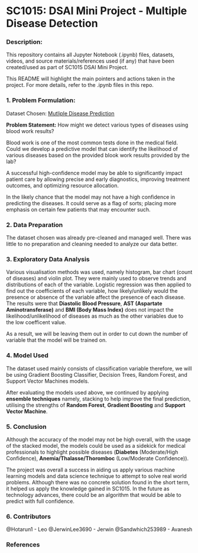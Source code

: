 # SC1015: DSAI Mini Project - Multiple Disease Detection


### Description:
This repository contains all Jupyter Notebook (.ipynb) files, datasets, videos, and source materials/references used (if any) that have been created/used as part of SC1015 DSAI Mini Project.

This README will highlight the main pointers and actions taken in the project. For more details, refer to the .ipynb files in this repo.

### 1. Problem Formulation:
Dataset Chosen: [Mutliple Disease Prediction](https://www.kaggle.com/datasets/ehababoelnaga/multiple-disease-prediction)

**Problem Statement:** How might we detect various types of diseases using blood work results?


Blood work is one of the most common tests done in the medical field. Could we develop a predictive model that can identify the likelihood of various diseases based on the provided blook work results provided by the lab?

A successful high-confidence model may be able to significantly impact patient care by allowing precise and early diagnostics, improving treatment outcomes, and optimizing resource allocation.

In the likely chance that the model may not have a high confidence in predicting the diseases. It could serve as a flag of sorts; placing more emphasis on certain few patients that may encounter such.

### 2. Data Preparation
The dataset chosen was already pre-cleaned and managed well. There was little to no preparation and cleaning needed to analyze our data better.


### 3. Exploratory Data Analysis
Various visualisation methods was used, namely histogram, bar chart (count of diseases) and violin plot. They were mainly used to observe trends and distributions of each of the variable.
Logistic regression was then applied to find out the coefficients of each variable, how likely/unlikely would the presence or absence of the variable affect the presence of each disease.
The results were that **Diastolic Blood Pressure**, **AST (Aspartate Aminotransferase)** and **BMI (Body Mass Index)** does not impact the likelihood/unlikelihood of diseases as much as the other variables due to the low coefficent value.

As a result, we will be leaving them out in order to cut down the number of variable that the model will be trained on.

### 4. Model Used
The dataset used mainly consists of classification variable therefore, we will be using Gradient Boosting Classifier, Decision Trees, Random Forest, and Support Vector Machines models.

After evaluating the models used above, we continued by applying **ensemble techniques** namely, stacking to help improve the final prediction, utilising the strengths of **Random Forest**, **Gradient Boosting** and **Support Vector Machine**.

### 5. Conclusion
Although the accuracy of the model may not be high overall, with the usage of the stacked model, the models could be used as a sidekick for medical professionals to highlight possible diseases (**Diabetes** (Moderate/High Confidence), **Anemia/Thalasse/Thoromboc** (Low/Moderate Confidence)).

The project was overall a success in aiding us apply various machine learning models and data science technique to attempt to solve real world problems.
Although there was no concrete solution found in the short term, it helped us apply the knowledge gained in SC1015. In the future as technology advances, there could be an algorithm that would be able to predict with full confidence.

### 6. Contributors
@Hotarun1 - Leo
@JerwinLee3690 - Jerwin
@Sandwhich253989 - Avanesh

### References
